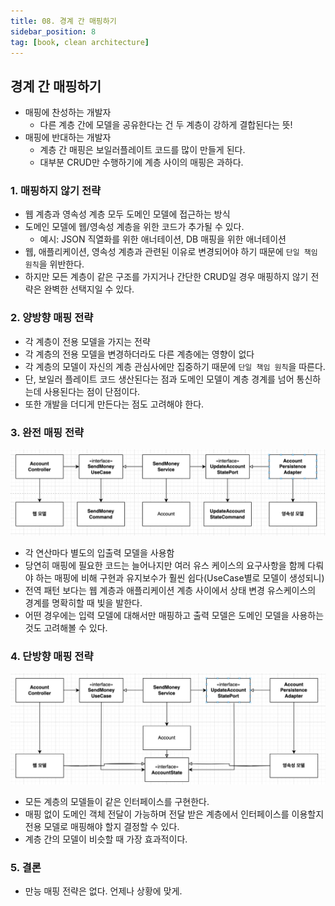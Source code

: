 ```yaml
---
title: 08. 경계 간 매핑하기
sidebar_position: 8
tag: [book, clean architecture]
---
```

## 경계 간 매핑하기
- 매핑에 찬성하는 개발자
  - 다른 계층 간에 모델을 공유한다는 건 두 계층이 강하게 결합된다는 뜻!
- 매핑에 반대하는 개발자
  - 계층 간 매핑은 보일러플레이트 코드를 많이 만들게 된다.
  - 대부분 CRUD만 수행하기에 계층 사이의 매핑은 과하다.

### 1. 매핑하지 않기 전략
- 웹 계층과 영속성 계층 모두 도메인 모델에 접근하는 방식
- 도메인 모델에 웹/영속성 계층을 위한 코드가 추가될 수 있다.
  - 예시: JSON 직열화를 위한 애너테이션, DB 매핑을 위한 애너테이션
- 웹, 애플리케이션, 영속성 계층과 관련된 이유로 변경되어야 하기 때문에  `단일 책임 원칙`을 위반한다.
- 하지만 모든 계층이 같은 구조를 가지거나 간단한 CRUD일 경우 매핑하지 않기 전략은 완벽한 선택지일 수 있다.

### 2. 양방향 매핑 전략
- 각 계층이 전용 모델을 가지는 전략
- 각 계층의 전용 모델을 변경하더라도 다른 계층에는 영향이 없다
- 각 계층의 모델이 자신의 계층 관심사에만 집중하기 때문에 `단일 책임 원칙`을 따른다.
- 단, 보일러 플레이트 코드 생산된다는 점과 도메인 모델이 계층 경계를 넘어 통신하는데 사용된다는 점이 단점이다.
- 또한 개발을 더디게 만든다는 점도 고려해야 한다.

### 3. 완전 매핑 전략
![complete-mapping.png](img/complete-mapping.png)
- 각 연산마다 별도의 입출력 모델을 사용함
- 당연히 매핑에 필요한 코드는 늘어나지만 여러 유스 케이스의 요구사항을 함께 다뤄야 하는 매핑에 비해 구현과 유지보수가 훨씬 쉽다(UseCase별로 모델이 생성되니)
- 전역 패턴 보다는 웹 계층과 애플리케이션 계층 사이에서 상태 변경 유스케이스의 경계를 명확히할 때 빛을 발한다.
- 어떤 경우에는 입력 모델에 대해서만 매핑하고 출력 모델은 도메인 모델을 사용하는 것도 고려해볼 수 있다.


### 4. 단방향 매핑 전략
![one-way-mapping.jpg](img%2Fone-way-mapping.jpg)
- 모든 계층의 모델들이 같은 인터페이스를 구현한다.
- 매핑 없이 도메인 객체 전달이 가능하며 전달 받은 계층에서 인터페이스를 이용할지 전용 모델로 매핑해야 할지 결정할 수 있다.
- 계층 간의 모델이 비슷할 때 가장 효과적이다.

### 5. 결론
- 만능 매핑 전략은 없다. 언제나 상황에 맞게.